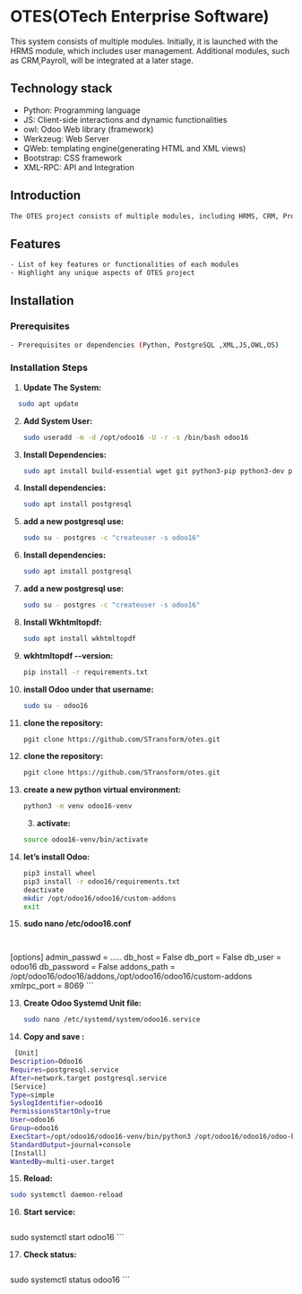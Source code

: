# OTES(OTech Enterprise Software)

This system consists of multiple modules. Initially, it is launched with the HRMS module, which includes user management. Additional modules, such as CRM,Payroll, will be integrated at a later stage.
  
## Technology stack
- Python: Programming language
- JS: Client-side interactions and dynamic functionalities
- owl: Odoo Web library (framework)
- Werkzeug: Web Server
- QWeb: templating engine(generating HTML and XML views)
- Bootstrap: CSS framework
- XML-RPC: API and Integration
   
## Introduction
```bash
The OTES project consists of multiple modules, including HRMS, CRM, Project Management, and Inventory.
 ```
## Features
```bash
- List of key features or functionalities of each modules
- Highlight any unique aspects of OTES project
 ```
## Installation

### Prerequisites
 ```bash
- Prerequisites or dependencies (Python, PostgreSQL ,XML,JS,OWL,OS)
 ```
### Installation Steps

1. **Update The System:**
    
 ```bash
   sudo apt update
  ```
2. **Add System User:**

    ```bash
    sudo useradd -m -d /opt/odoo16 -U -r -s /bin/bash odoo16
    ```

2. **Install Dependencies:**

    ```bash
   sudo apt install build-essential wget git python3-pip python3-dev python3-venv python3-wheel libfreetype6-dev libxml2-dev libzip-dev libsasl2-dev python3-setuptools libjpeg-dev zlib1g-dev libpq-dev libxslt1-dev libldap2-dev libtiff5-dev libopenjp2-7-dev
    ```

3. **Install dependencies:**

    ```bash
    sudo apt install postgresql
    ```
4. **add a new postgresql use:**

    ```bash
   sudo su - postgres -c "createuser -s odoo16"
    ```
3. **Install dependencies:**

    ```bash
    sudo apt install postgresql
    ```
4. **add a new postgresql use:**

    ```bash
   sudo su - postgres -c "createuser -s odoo16"
    ```

5. **Install Wkhtmltopdf:**

    ```bash
    sudo apt install wkhtmltopdf
    ```

6. **wkhtmltopdf --version:**

    ```bash
    pip install -r requirements.txt
    ```
7. **install Odoo under that username:**

    ```bash
    sudo su - odoo16
    ```


8. **clone the repository:**

    ```bash
    pgit clone https://github.com/STransform/otes.git
    ```
9. **clone the repository:**

    ```bash
    pgit clone https://github.com/STransform/otes.git
    ```
10. **create a new python virtual environment:**

    ```bash
    python3 -m venv odoo16-venv
    ```
    3. **activate:**

    ```bash
    source odoo16-venv/bin/activate
    ```
11. **let’s install Odoo:**

    ```bash
    pip3 install wheel
    pip3 install -r odoo16/requirements.txt
    deactivate
    mkdir /opt/odoo16/odoo16/custom-addons
    exit
    ```
12. **sudo nano /etc/odoo16.conf**

    ```bash
   
   [options]
admin_passwd = .....
db_host = False
db_port = False
db_user = odoo16
db_password = False
addons_path = /opt/odoo16/odoo16/addons,/opt/odoo16/odoo16/custom-addons
xmlrpc_port = 8069
    ```

13. **Create Odoo Systemd Unit file:**

    ```bash
    sudo nano /etc/systemd/system/odoo16.service
    ```
14. **Copy and save :**

```bash
 [Unit]
Description=Odoo16
Requires=postgresql.service
After=network.target postgresql.service
[Service]
Type=simple
SyslogIdentifier=odoo16
PermissionsStartOnly=true
User=odoo16
Group=odoo16
ExecStart=/opt/odoo16/odoo16-venv/bin/python3 /opt/odoo16/odoo16/odoo-bin -c /etc/odoo16.conf
StandardOutput=journal+console
[Install]
WantedBy=multi-user.target
```
15. **Reload:**
```bash
sudo systemctl daemon-reload
```
16. **Start service:**

    ```bash
   sudo systemctl start odoo16
    ```
    
17. **Check status:**

    ```bash
   sudo systemctl status odoo16
    ```



